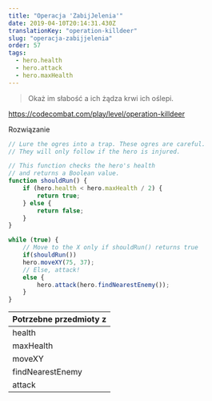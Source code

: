 ```yaml
---
title: "Operacja 'ZabijJelenia'"
date: 2019-04-10T20:14:31.430Z
translationKey: "operation-killdeer"
slug: "operacja-zabijjelenia"
order: 57
tags:
  - hero.health
  - hero.attack
  - hero.maxHealth
---
```


> Okaż im słabość a ich żądza krwi ich oślepi.

https://codecombat.com/play/level/operation-killdeer

Rozwiązanie

```javascript
// Lure the ogres into a trap. These ogres are careful.
// They will only follow if the hero is injured.

// This function checks the hero's health 
// and returns a Boolean value.
function shouldRun() {
    if (hero.health < hero.maxHealth / 2) {
        return true;
    } else {
        return false;
    }
}

while (true) {
    // Move to the X only if shouldRun() returns true
    if(shouldRun())
    hero.moveXY(75, 37);    
    // Else, attack!
    else {
        hero.attack(hero.findNearestEnemy());
    }    
}

```

Potrzebne przedmioty z |
--- |
health |
maxHealth |
moveXY |
findNearestEnemy |
attack |


